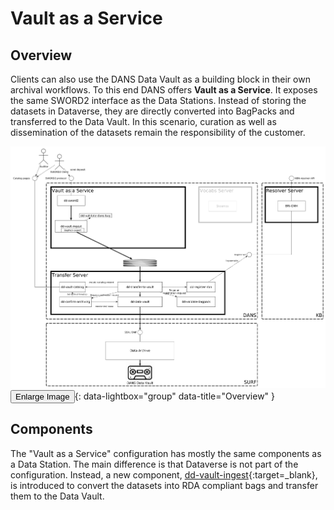 Vault as a Service
==================

Overview
---------

Clients can also use the DANS Data Vault as a building block in their own archival workflows. To this end DANS offers **Vault as a Service**. It exposes the
same SWORD2 interface as the Data Stations. Instead of storing the datasets in Dataverse, they are directly converted into BagPacks and transferred to the Data
Vault. In this scenario, curation as well as dissemination of the datasets remain the responsibility of the customer.

[![Overview](arch-overview-vaas.png)<button class="btn">Enlarge Image</button>](arch-overview-vaas.png){: data-lightbox="group" data-title="Overview" }

Components
----------

The "Vault as a Service" configuration has mostly the same components as a Data Station. The main difference is that Dataverse is not part of the configuration.
Instead, a new component, [dd-vault-ingest]{:target=_blank}, is introduced to convert the datasets into RDA compliant bags and transfer them to the Data Vault.

[dd-vault-ingest]: ../dans-microservices/#dd-vault-ingest
